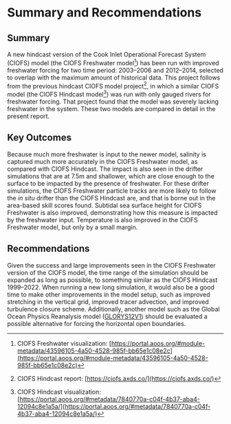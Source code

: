 # Summary and Recommendations

## Summary

A new hindcast version of the Cook Inlet Operational Forecast System (CIOFS) model (the CIOFS Freshwater model[^ciofs_fresh_portal]) has been run with improved freshwater forcing for two time period: 2003–2006 and 2012–2014, selected to overlap with the maximum amount of historical data. This project follows from the previous hindcast CIOFS model project[^ciofs_hindcast_report], in which a similar CIOFS model (the CIOFS Hindcast model[^ciofs_hindcast_portal]) was run with only gauged rivers for freshwater forcing. That project found that the model was severely lacking freshwater in the system. These two models are compared in detail in the present report.


## Key Outcomes

Because much more freshwater is input to the newer model, salinity is captured much more accurately in the CIOFS Freshwater model, as compared with CIOFS Hindcast. The impact is also seen in the drifter simulations that are at 7.5m and shallower, which are close enough to the surface to be impacted by the presence of freshwater. For these drifter simulations, the CIOFS Freshwater particle tracks are more likely to follow the *in situ* drifter than the CIOFS Hindcast are, and that is borne out in the area-based skill scores found. Subtidal sea surface height for CIOFS Freshwater is also improved, demonstrating how this measure is impacted by the freshwater input. Temperature is also improved in the CIOFS Freshwater model, but only by a small margin.


## Recommendations

Given the success and large improvements seen in the CIOFS Freshwater version of the CIOFS model, the time range of the simulation should be expanded as long as possible, to something similar as the CIOFS Hindcast 1999–2022. When running a new long simulation, it would also be a good time to make other improvements in the model setup, such as improved stretching in the vertical grid, improved tracer advection, and improved turbulence closure scheme. Additionally, another model such as the Global Ocean Physics Reanalysis model ([GLORYS12V1](https://data.marine.copernicus.eu/product/GLOBAL_MULTIYEAR_PHY_001_030/description)) should be evaluated a possible alternative for forcing the horizontal open boundaries.



[^ciofs_fresh_portal]: CIOFS Freshwater visualization: [https://portal.aoos.org/#module-metadata/43596105-4a50-4528-985f-bb65e1c08e2c](https://portal.aoos.org/#module-metadata/43596105-4a50-4528-985f-bb65e1c08e2c)
[^ciofs_hindcast_portal]: CIOFS Hindcast visualization: [https://portal.aoos.org/#metadata/7840770a-c04f-4b37-aba4-12094c8e1a5a/](https://portal.aoos.org/#metadata/7840770a-c04f-4b37-aba4-12094c8e1a5a/)
[^ciofs_hindcast_report]: CIOFS Hindcast report: [https://ciofs.axds.co/](https://ciofs.axds.co/)